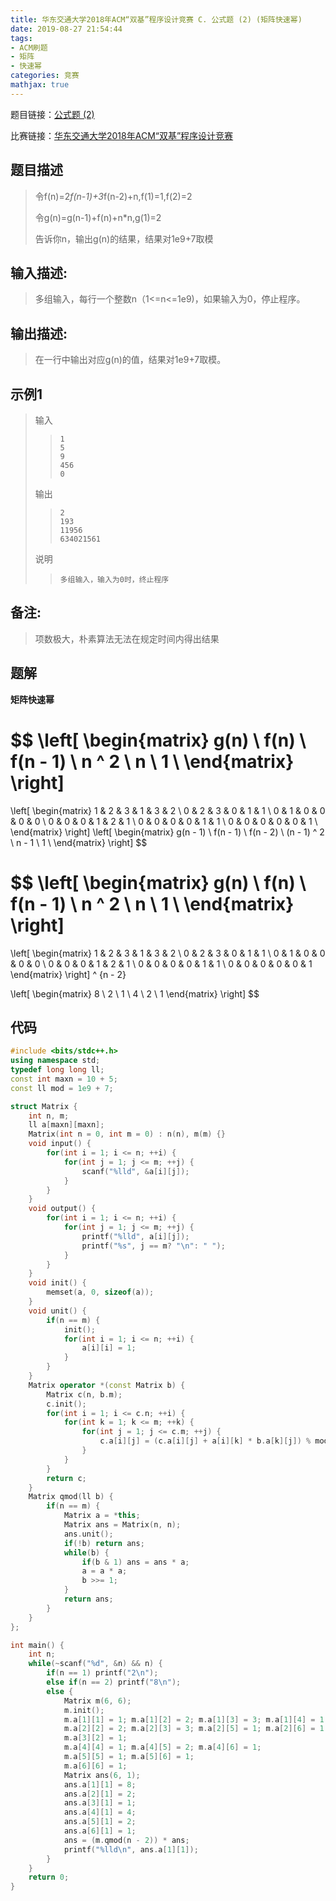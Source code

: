 ```yaml
---
title: 华东交通大学2018年ACM“双基”程序设计竞赛 C. 公式题 (2) (矩阵快速幂)
date: 2019-08-27 21:54:44
tags:
- ACM刷题
- 矩阵
- 快速幂
categories: 竞赛
mathjax: true
---
```


题目链接：[公式题 (2)](https://ac.nowcoder.com/acm/contest/221/C)

比赛链接：[华东交通大学2018年ACM“双基”程序设计竞赛](https://ac.nowcoder.com/acm/contest/221#question)

## 题目描述

> 令f(n)=2*f(n-1)+3*f(n-2)+n,f(1)=1,f(2)=2
> 
> 令g(n)=g(n-1)+f(n)+n*n,g(1)=2
> 
> 告诉你n，输出g(n)的结果，结果对1e9+7取模

<!--more-->

## 输入描述:

> 多组输入，每行一个整数n（1<=n<=1e9)，如果输入为0，停止程序。

## 输出描述:

> 在一行中输出对应g(n)的值，结果对1e9+7取模。

## 示例1

> 输入
> 
> >     1
> >     5
> >     9
> >     456
> >     0
> 
> 输出
> 
> >     2
> >     193
> >     11956
> >     634021561
> 
> 说明
> 
> >     多组输入，输入为0时，终止程序

## 备注:

> 项数极大，朴素算法无法在规定时间内得出结果

## 题解

**矩阵快速幂**

$$
\left[
 \begin{matrix}
   g(n) \\
   f(n) \\
   f(n - 1) \\
   n ^ 2 \\
   n \\
   1 \\
  \end{matrix}
  \right]
=
 \left[
 \begin{matrix}
   1 & 2 & 3 & 1 & 3 & 2 \\
   0 & 2 & 3 & 0 & 1 & 1 \\
   0 & 1 & 0 & 0 & 0 & 0 \\
   0 & 0 & 0 & 1 & 2 & 1 \\
   0 & 0 & 0 & 0 & 1 & 1 \\
   0 & 0 & 0 & 0 & 0 & 1 \\
  \end{matrix}
  \right] 
  \left[
 \begin{matrix}
   g(n - 1) \\
   f(n - 1) \\
   f(n - 2) \\
   (n - 1) ^ 2 \\
   n - 1 \\
   1 \\
  \end{matrix}
  \right]
$$

$$
\left[
 \begin{matrix}
   g(n) \\
   f(n) \\
   f(n - 1) \\
   n ^ 2 \\
   n \\
   1 \\
  \end{matrix}
  \right]
=
 \left[
 \begin{matrix}
   1 & 2 & 3 & 1 & 3 & 2 \\
   0 & 2 & 3 & 0 & 1 & 1 \\
   0 & 1 & 0 & 0 & 0 & 0 \\
   0 & 0 & 0 & 1 & 2 & 1 \\
   0 & 0 & 0 & 0 & 1 & 1 \\
   0 & 0 & 0 & 0 & 0 & 1
  \end{matrix}
  \right] ^ {n - 2}

  \left[
 \begin{matrix}
   8 \\
   2 \\
   1 \\
   4 \\
   2 \\
   1
  \end{matrix}
  \right]
$$

## 代码

```cpp
#include <bits/stdc++.h>
using namespace std;
typedef long long ll;
const int maxn = 10 + 5;
const ll mod = 1e9 + 7;

struct Matrix {
    int n, m;
    ll a[maxn][maxn];
    Matrix(int n = 0, int m = 0) : n(n), m(m) {}
    void input() {
        for(int i = 1; i <= n; ++i) {
            for(int j = 1; j <= m; ++j) {
                scanf("%lld", &a[i][j]);
            }
        }
    }
    void output() {
        for(int i = 1; i <= n; ++i) {
            for(int j = 1; j <= m; ++j) {
                printf("%lld", a[i][j]);
                printf("%s", j == m? "\n": " ");
            }
        }
    }
    void init() {
        memset(a, 0, sizeof(a));
    }
    void unit() {
        if(n == m) {
            init();
            for(int i = 1; i <= n; ++i) {
                a[i][i] = 1;
            }
        }
    }
    Matrix operator *(const Matrix b) {
        Matrix c(n, b.m);
        c.init();
        for(int i = 1; i <= c.n; ++i) {
            for(int k = 1; k <= m; ++k) {
                for(int j = 1; j <= c.m; ++j) {
                    c.a[i][j] = (c.a[i][j] + a[i][k] * b.a[k][j]) % mod;
                }
            }
        }
        return c;
    }
    Matrix qmod(ll b) {
        if(n == m) {
            Matrix a = *this;
            Matrix ans = Matrix(n, n);
            ans.unit();
            if(!b) return ans;
            while(b) {
                if(b & 1) ans = ans * a;
                a = a * a;
                b >>= 1;
            }
            return ans;
        }
    }
};

int main() {
    int n;
    while(~scanf("%d", &n) && n) {
        if(n == 1) printf("2\n");
        else if(n == 2) printf("8\n");
        else {
            Matrix m(6, 6);
            m.init();
            m.a[1][1] = 1; m.a[1][2] = 2; m.a[1][3] = 3; m.a[1][4] = 1; m.a[1][5] = 3; m.a[1][6] = 2;
            m.a[2][2] = 2; m.a[2][3] = 3; m.a[2][5] = 1; m.a[2][6] = 1;
            m.a[3][2] = 1;
            m.a[4][4] = 1; m.a[4][5] = 2; m.a[4][6] = 1;
            m.a[5][5] = 1; m.a[5][6] = 1;
            m.a[6][6] = 1;
            Matrix ans(6, 1);
            ans.a[1][1] = 8;
            ans.a[2][1] = 2;
            ans.a[3][1] = 1;
            ans.a[4][1] = 4;
            ans.a[5][1] = 2;
            ans.a[6][1] = 1;
            ans = (m.qmod(n - 2)) * ans;
            printf("%lld\n", ans.a[1][1]);
        }
    }
    return 0;
}
```